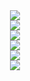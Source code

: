<div align="center">
  <div>
    <img src="https://github.com/user-attachments/assets/1e79bfac-0eee-4354-ab9f-0679aac06035">
  </div>
  <div>
    <img src="https://github.com/user-attachments/assets/dbd14318-2821-41e4-b81c-38afde338b99">
  </div>
  <div>
    <img src="https://github.com/user-attachments/assets/1448da71-ab9e-4d22-bac2-7206e393c7d6">
  </div>
  <div>
    <img src="https://github.com/user-attachments/assets/763cb04e-b12e-49b4-b9d1-de959bd4e058">
  </div>
  <div>
    <img src="https://github.com/user-attachments/assets/3448dc97-1c78-44aa-890a-83e30ba1ecbb">
  </div>
  <div>
    <img src="https://github.com/user-attachments/assets/fd4fc082-54de-42e3-92af-4aa0bc7e6c1a">
  </div>
</div>
